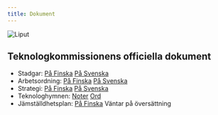 ```yaml
---
title: Dokument
---
```


![Liput](/tk-banner.jpg)

## Teknologkommissionens officiella dokument

- Stadgar: [På Finska](/rules-fi.pdf) [På Svenska](/rules-sv.pdf)  
- Arbetsordning: [På Finska](/sub-rules-fi.pdf) [På Svenska](/sub-rules-sv.pdf)  
- Strategi: [På Finska](/strategia-fi.pdf) [På Svenska](/strategia-sv.pdf)  
- Teknologhymnen: [Noter](/teekkarihymni_teknologhymn_notes.pdf) [Ord](/teekkarihymni_teknologhymn_words.pdf)  
- Jämställdhetsplan: [På Finska](/values-fi.pdf) Väntar på översättning  
